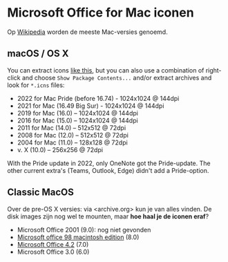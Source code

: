 Microsoft Office for Mac iconen
===============================


Op [Wikipedia](https://en.wikipedia.org/wiki/Microsoft_Office#Mac_versions) worden de meeste Mac-versies genoemd.


macOS / OS X
------------

You can extract icons [like this](https://www.trickyways.com/2014/10/extract-high-resolution-mac-os-x-app-icons/), but you can also use a combination of right-click and choose `Show Package Contents...` and/or extract archives and look for `*.icns` files:

* 2022 for Mac Pride	(before 16.74) - 1024x1024 @ 144dpi
* 2021 for Mac	(16.49 Big Sur) - 1024x1024 @ 144dpi
* 2019 for Mac	(16.0) – 1024x1024 @ 144dpi
* 2016 for Mac	(15.0) – 1024x1024 @ 144dpi
* 2011 for Mac	(14.0) – 512x512 @ 72dpi
* 2008 for Mac	(12.0) – 512x512 @ 72dpi
* 2004 for Mac	(11.0) – 128x128 @ 72dpi
* v. X	        (10.0) – 256x256 @ 72dpi

With the Pride update in 2022, only OneNote got the Pride-update. The other current extra's (Teams, Outlook, Edge) didn't add a Pride-option.


Classic MacOS
-------------

Over de pre-OS X versies: via <archive.org> kun je van alles vinden. De disk images zijn nog wel te mounten, maar **hoe haal je de iconen eraf**?

* Microsoft Office 2001 (9.0): nog niet gevonden
* [Microsoft office 98 macintosh edition](https://archive.org/search.php?query=microsoft%20office%2098%20macintosh%20edition) (8.0)
* [Microsoft Office 4.2](https://archive.org/search.php?query=microsoft%20office%2098%20macintosh%20edition) (7.0)
* Microsoft Office 3.0  (6.0)
